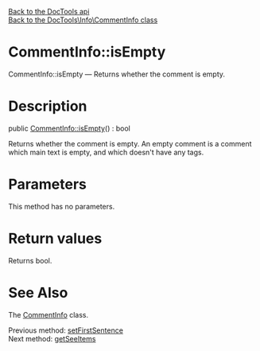 [Back to the DocTools api](https://github.com/lingtalfi/DocTools/blob/master/doc/api/DocTools.md)<br>
[Back to the DocTools\Info\CommentInfo class](https://github.com/lingtalfi/DocTools/blob/master/doc/api/DocTools/Info/CommentInfo.md)


CommentInfo::isEmpty
================



CommentInfo::isEmpty — Returns whether the comment is empty.




Description
================


public [CommentInfo::isEmpty](https://github.com/lingtalfi/DocTools/blob/master/doc/api/DocTools/Info/CommentInfo/isEmpty.md)() : bool




Returns whether the comment is empty.
An empty comment is a comment which main text is empty, and which doesn't have any tags.




Parameters
================

This method has no parameters.


Return values
================

Returns bool.







See Also
================

The [CommentInfo](https://github.com/lingtalfi/DocTools/blob/master/doc/api/DocTools/Info/CommentInfo.md) class.

Previous method: [setFirstSentence](https://github.com/lingtalfi/DocTools/blob/master/doc/api/DocTools/Info/CommentInfo/setFirstSentence.md)<br>Next method: [getSeeItems](https://github.com/lingtalfi/DocTools/blob/master/doc/api/DocTools/Info/CommentInfo/getSeeItems.md)<br>


